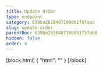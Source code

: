 ```yaml
---
title: Update Order
type: endpoint
category: 639ba2628407100061f5faac
slug: update-order
parentDoc: 639ba2658407100061f5fab8
hidden: false
order: 4
---
```

[block:html]
{
  "html": "<style>\n.LanguagePicker-divider { \n  display: none; }\n</style>"
}
[/block]